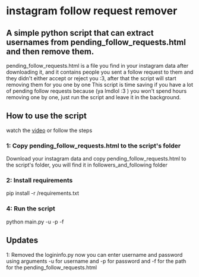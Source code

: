 # instagram follow request remover
## A simple python script that can extract usernames from pending_follow_requests.html and then remove them.

pending_follow_requests.html is a file you find in your instagram data after downloading it, and it contains people you sent a follow request to them and they didn't either accept or reject you :3, after that the script will start removing them for you one by one This script is time saving if you have a lot of pending follow requests because (ya lmdlol :3 ) you won't spend hours removing one by one, just run the script and leave it in the background.

## How to use the script
watch the [video]([url](https://youtu.be/Kg_D-GSRqgU)) or follow the steps

### 1: Copy pending_follow_requests.html to the script's folder
Download your instagram data and copy pending_follow_requests.html to the script's folder, you will find it in followers_and_following folder

### 2: Install requirements
pip install -r /requirements.txt

### 4: Run the script
python main.py -u <username> -p <password> -f <the path to pending_follow_requests.html>

## Updates

1: Removed the  logininfo.py now you can enter username and password using arguments -u for username and -p for password and -f for the path for the pending_follow_requests.html
